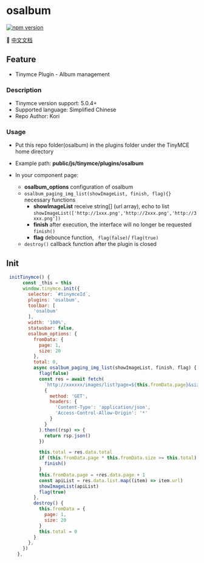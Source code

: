 # osalbum

<div align="left">

[![npm version](https://img.shields.io/npm/v/osalbum.svg?style=flat-square)](https://www.npmjs.org/package/osalbum)

</div>

👀 [中文文档](https://github.com/Kori000/osalbum/blob/main/README_Zh.md)

## Feature

- Tinymce Plugin - Album management

### Description

- Tinymce version support: 5.0.4+
- Supported language: Simplified Chinese
- Repo Author: Kori

### Usage

- Put this repo folder(osalbum) in the plugins folder under the TinyMCE home directory

- Example path: **public/js/tinymce/plugins/osalbum**

- In your component page:
  - **osalbum_options** configuration of osalbum
  - `osalbum_paging_img_list(showImageList, finish, flag){}` necessary functions
    - **showImageList** receive string[] (url array), echo to list `showImageList(['http://1xxx.png','http://2xxx.png','http://3xxx.png'])`
    - **finish** after execution, the interface will no longer be requested `finish()`
    - **flag** debounce function, ` flag(false)`/ `flag(true)`
  - `destroy()` callback function after the plugin is closed

## Init

```js
 initTinymce() {
      const _this = this
      window.tinymce.init({
        selector: `#tinymceId`,
        plugins: 'osalbum',
        toolbar: [
          'osalbum'
        ],
        width: '100%',
        statusbar: false,
        osalbum_options: {
          fromData: {
            page: 1,
            size: 20
          },
          total: 0,
          async osalbum_paging_img_list(showImageList, finish, flag) {
            flag(false)
            const res = await fetch(
              `http://xxxxxx/images/list?page=${this.fromData.page}&size=${this.fromData.size}`,
              {
                method: 'GET',
                headers: {
                  'Content-Type': 'application/json',
                  'Access-Control-Allow-Origin': '*'
                }
              }
            ).then((rsp) => {
              return rsp.json()
            })

            this.total = res.data.total
            if (this.fromData.page * this.fromData.size >= this.total) {
              finish()
            }
            this.fromData.page = +res.data.page + 1
            const apiList = res.data.list.map((item) => item.url)
            showImageList(apiList)
            flag(true)
          },
          destroy() {
            this.fromData = {
              page: 1,
              size: 20
            }
            this.total = 0
          }
        },
      })
    },
```
